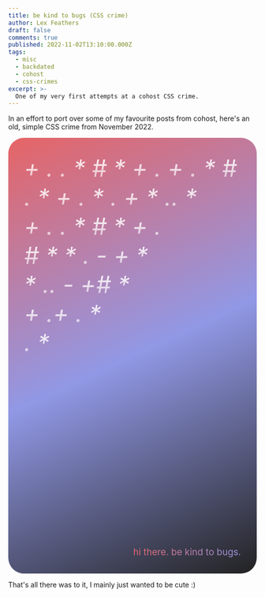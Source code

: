 ```yaml
---
title: be kind to bugs (CSS crime)
author: Lex Feathers
draft: false
comments: true
published: 2022-11-02T13:10:00.000Z
tags:
  - misc
  - backdated
  - cohost
  - css-crimes
excerpt: >-
  One of my very first attempts at a cohost CSS crime.
---
```


In an effort to port over some of my favourite posts from cohost, here's an old, simple CSS crime from November 2022.

<div style="border: 0px solid; border-radius: 2rem; display: flex; flex-direction: column; justify-content: flex-start; align-items: flex-start; background: linear-gradient(155deg, rgb(230, 100, 101), rgb(145, 152, 229), rgb(34, 34, 34)); padding: 2rem;">
    <p style="text-align: justify; font-size: 36pt; color: transparent; background-image: linear-gradient(rgb(255, 255, 255), rgba(255, 255, 255, 0.5)); background-clip: text; margin: 0px; align-self: flex-start; font-style: italic;">+ . . * # * + . + . * # </p>
    <p style="text-align: justify; font-size: 36pt; color: transparent; background-image: linear-gradient(rgb(255, 255, 255), rgba(255, 255, 255, 0.5)); background-clip: text; margin: 0px; align-self: flex-start; font-style: italic;"> .  * + . * . + * .. * </p>  
    <p style="text-align: justify; font-size: 36pt; color: transparent; background-image: linear-gradient(rgb(255, 255, 255), rgba(255, 255, 255, 0.5)); background-clip: text; margin: 0px; align-self: flex-start; font-style: italic;">+ . . * # * + . </p>
    <p style="text-align: justify; font-size: 36pt; color: transparent; background-image: linear-gradient(rgb(255, 255, 255), rgba(255, 255, 255, 0.5)); background-clip: text; margin: 0px; align-self: flex-start; font-style: italic;"># * * .  - + * </p>
    <p style="text-align: justify; font-size: 36pt; color: transparent; background-image: linear-gradient(rgb(255, 255, 255), rgba(255, 255, 255, 0.5)); background-clip: text; margin: 0px; align-self: flex-start; font-style: italic;">* .. - +# *  </p>
    <p style="text-align: justify; font-size: 36pt; color: transparent; background-image: linear-gradient(rgb(255, 255, 255), rgba(255, 255, 255, 0.5)); background-clip: text; margin: 0px; align-self: flex-start; font-style: italic;"> + .+ .  * </p>
    <p style="text-align: justify; font-size: 36pt; color: transparent; background-image: linear-gradient(rgb(255, 255, 255), rgba(255, 255, 255, 0.5)); background-clip: text; margin: 0px; align-self: flex-start; font-style: italic;"> .  * </p>  
    <p style="background-image: linear-gradient(45deg, rgb(230, 100, 101), rgb(145, 152, 229)); background-clip: text; color: transparent; font-size: 14pt; align-self: flex-end; margin: 24rem 0px 0px;">hi there. be kind to bugs.</p>
</div>

That's all there was to it, I mainly just wanted to be cute :)